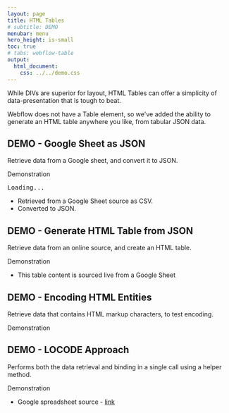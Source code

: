 ```yaml
---
layout: page
title: HTML Tables
# subtitle: DEMO
menubar: menu
hero_height: is-small
toc: true
# tabs: webflow-table
output:
  html_document:
    css: ../../demo.css
---
```


While DIVs are superior for layout, HTML Tables can offer a simplicity of data-presentation that is tough to beat.

Webflow does not have a Table element, so we've added the ability to generate an HTML table anywhere you like, from tabular JSON data.

## DEMO - Google Sheet as JSON

Retrieve data from a Google sheet, and convert it to JSON.

<span class="tag is-danger is-medium is-light">Demonstration</span>

<div class="demo grey large">
    <pre id="json1">Loading...</pre>
</div>



- Retrieved from a Google Sheet source as CSV.
- Converted to JSON.


## DEMO - Generate HTML Table from JSON

Retrieve data from an online source, and create an HTML table.

<span class="tag is-danger is-medium is-light">Demonstration</span>

<div class="demo yellow large">
    <div id="table1"></div>
</div>

- This table content is sourced live from a Google Sheet


## DEMO - Encoding HTML Entities

Retrieve data that contains HTML markup characters, to test encoding.

<span class="tag is-danger is-medium is-light">Demonstration</span>

<div class="demo yellow large">
    <div id="table3"></div>
</div>


## DEMO - LOCODE Approach

Performs both the data retrieval and binding in a single call using a helper method.

<span class="tag is-danger is-medium is-light">Demonstration</span>

<div class="demo yellow large">
    <div id="table4"></div>
</div>

- Google spreadsheet source - <a href="https://docs.google.com/spreadsheets/d/1tU7X22tLHfDiGfTHIahH2XGAKYfv2A3kq7fs80qQRaI/edit#gid=0" target="_blank">link</a>


<script src="https://code.jquery.com/jquery-3.6.0.min.js" type="text/javascript" crossorigin="anonymous"></script>

<script type="module">

    // cdn.jsdelivr.net/gh/sygnaltech/webflow-util
    import { getCsvAsData } from '{{ site.liburl }}/src/modules/webflow-data.js';
    import { renderTableFromData } from '{{ site.liburl }}/src/modules/webflow-table.js';
    import { getGoogleSheetCsvUrl } from '{{ site.liburl }}/src/datasources/google-sheet-data.js';
    import { renderTableFromGoogleSheet } from '{{ site.liburl }}/src/locode/webflow-table-helper.js';
    import { displayDataAsHtml } from '{{ site.liburl }}/src/modules/webflow-html.js';

    $(function () {

        var data;

        // TEST #1 - retrieve CSV as data

        // Get data
        data = getCsvAsData(
            'https://docs.google.com/spreadsheets/d/16lPOiFz5Ow-FTro5SWS-m00fNhRjgsiyeSBdme3gKX0/export?format=csv'
        )

        // Display JSON data
        displayDataAsHtml(
            $("#json1"),
            data
        );

        // TEST #2 - Create an HTML table from the data

        // Create HTML table
        renderTableFromData(
            $("#table1"),
            data
        );

        // TEST #3 - ENCODING HTML ENTITIES

        // Get JSON data to Google Sheet
        // This version uses the google-sheet-data module to construct the CSV url
        data = getCsvAsData(
            getGoogleSheetCsvUrl("1tU7X22tLHfDiGfTHIahH2XGAKYfv2A3kq7fs80qQRaI")
        );

        // Create HTML table
        renderTableFromData(
            $("#table3"),
            data
        );

        // TEST #4 - USING HELPER METHODS

        // Do everything in one call, using default options
        renderTableFromGoogleSheet(
            $("#table4"),
            "16lPOiFz5Ow-FTro5SWS-m00fNhRjgsiyeSBdme3gKX0"
        );

    });

</script>
